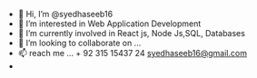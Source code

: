 - 👋 Hi, I’m @syedhaseeb16
- 👀 I’m interested in Web Application Development
- 🌱 I’m currently involved in React js, Node Js,SQL, Databases
- 💞️ I’m looking to collaborate on ...
- 📫 reach me ... + 92 315 15437 24  syedhaseeb16@gmail.com
-                 

